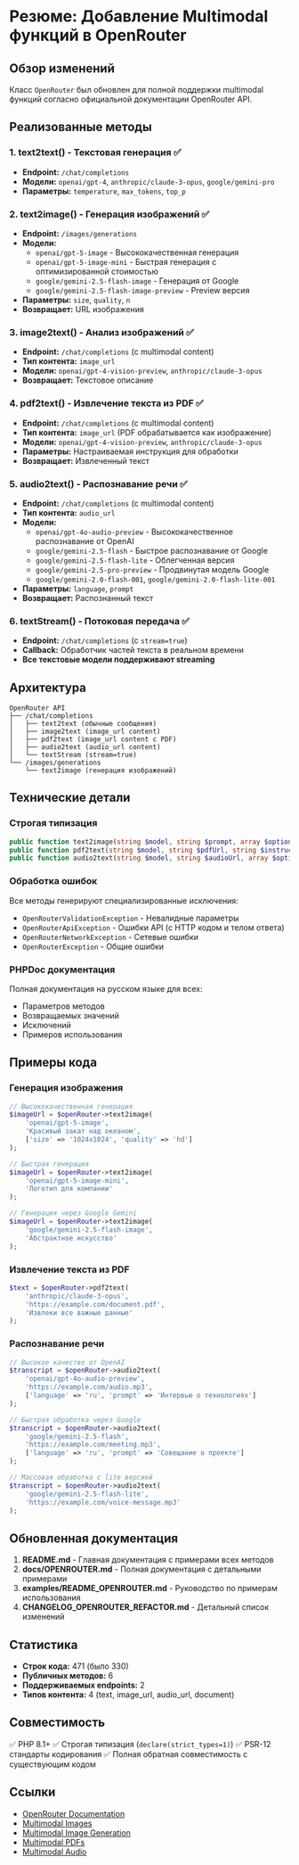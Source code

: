 # Резюме: Добавление Multimodal функций в OpenRouter

## Обзор изменений

Класс `OpenRouter` был обновлен для полной поддержки multimodal функций согласно официальной документации OpenRouter API.

## Реализованные методы

### 1. text2text() - Текстовая генерация ✅
- **Endpoint:** `/chat/completions`
- **Модели:** `openai/gpt-4`, `anthropic/claude-3-opus`, `google/gemini-pro`
- **Параметры:** `temperature`, `max_tokens`, `top_p`

### 2. text2image() - Генерация изображений ✅
- **Endpoint:** `/images/generations`
- **Модели:**
  - `openai/gpt-5-image` - Высококачественная генерация
  - `openai/gpt-5-image-mini` - Быстрая генерация с оптимизированной стоимостью
  - `google/gemini-2.5-flash-image` - Генерация от Google
  - `google/gemini-2.5-flash-image-preview` - Preview версия
- **Параметры:** `size`, `quality`, `n`
- **Возвращает:** URL изображения

### 3. image2text() - Анализ изображений ✅
- **Endpoint:** `/chat/completions` (с multimodal content)
- **Тип контента:** `image_url`
- **Модели:** `openai/gpt-4-vision-preview`, `anthropic/claude-3-opus`
- **Возвращает:** Текстовое описание

### 4. pdf2text() - Извлечение текста из PDF ✅
- **Endpoint:** `/chat/completions` (с multimodal content)
- **Тип контента:** `image_url` (PDF обрабатывается как изображение)
- **Модели:** `openai/gpt-4-vision-preview`, `anthropic/claude-3-opus`
- **Параметры:** Настраиваемая инструкция для обработки
- **Возвращает:** Извлеченный текст

### 5. audio2text() - Распознавание речи ✅
- **Endpoint:** `/chat/completions` (с multimodal content)
- **Тип контента:** `audio_url`
- **Модели:**
  - `openai/gpt-4o-audio-preview` - Высококачественное распознавание от OpenAI
  - `google/gemini-2.5-flash` - Быстрое распознавание от Google
  - `google/gemini-2.5-flash-lite` - Облегченная версия
  - `google/gemini-2.5-pro-preview` - Продвинутая модель Google
  - `google/gemini-2.0-flash-001`, `google/gemini-2.0-flash-lite-001`
- **Параметры:** `language`, `prompt`
- **Возвращает:** Распознанный текст

### 6. textStream() - Потоковая передача ✅
- **Endpoint:** `/chat/completions` (с `stream=true`)
- **Callback:** Обработчик частей текста в реальном времени
- **Все текстовые модели поддерживают streaming**

## Архитектура

```
OpenRouter API
├── /chat/completions
│   ├── text2text (обычные сообщения)
│   ├── image2text (image_url content)
│   ├── pdf2text (image_url content с PDF)
│   ├── audio2text (audio_url content)
│   └── textStream (stream=true)
└── /images/generations
    └── text2image (генерация изображений)
```

## Технические детали

### Строгая типизация
```php
public function text2image(string $model, string $prompt, array $options = []): string
public function pdf2text(string $model, string $pdfUrl, string $instruction = '...', array $options = []): string
public function audio2text(string $model, string $audioUrl, array $options = []): string
```

### Обработка ошибок
Все методы генерируют специализированные исключения:
- `OpenRouterValidationException` - Невалидные параметры
- `OpenRouterApiException` - Ошибки API (с HTTP кодом и телом ответа)
- `OpenRouterNetworkException` - Сетевые ошибки
- `OpenRouterException` - Общие ошибки

### PHPDoc документация
Полная документация на русском языке для всех:
- Параметров методов
- Возвращаемых значений
- Исключений
- Примеров использования

## Примеры кода

### Генерация изображения
```php
// Высококачественная генерация
$imageUrl = $openRouter->text2image(
    'openai/gpt-5-image',
    'Красивый закат над океаном',
    ['size' => '1024x1024', 'quality' => 'hd']
);

// Быстрая генерация
$imageUrl = $openRouter->text2image(
    'openai/gpt-5-image-mini',
    'Логотип для компании'
);

// Генерация через Google Gemini
$imageUrl = $openRouter->text2image(
    'google/gemini-2.5-flash-image',
    'Абстрактное искусство'
);
```

### Извлечение текста из PDF
```php
$text = $openRouter->pdf2text(
    'anthropic/claude-3-opus',
    'https://example.com/document.pdf',
    'Извлеки все важные данные'
);
```

### Распознавание речи
```php
// Высокое качество от OpenAI
$transcript = $openRouter->audio2text(
    'openai/gpt-4o-audio-preview',
    'https://example.com/audio.mp3',
    ['language' => 'ru', 'prompt' => 'Интервью о технологиях']
);

// Быстрая обработка через Google
$transcript = $openRouter->audio2text(
    'google/gemini-2.5-flash',
    'https://example.com/meeting.mp3',
    ['language' => 'ru', 'prompt' => 'Совещание о проекте']
);

// Массовая обработка с lite версией
$transcript = $openRouter->audio2text(
    'google/gemini-2.5-flash-lite',
    'https://example.com/voice-message.mp3'
);
```

## Обновленная документация

1. **README.md** - Главная документация с примерами всех методов
2. **docs/OPENROUTER.md** - Полная документация с детальными примерами
3. **examples/README_OPENROUTER.md** - Руководство по примерам использования
4. **CHANGELOG_OPENROUTER_REFACTOR.md** - Детальный список изменений

## Статистика

- **Строк кода:** 471 (было 330)
- **Публичных методов:** 6
- **Поддерживаемых endpoints:** 2
- **Типов контента:** 4 (text, image_url, audio_url, document)

## Совместимость

✅ PHP 8.1+
✅ Строгая типизация (`declare(strict_types=1)`)
✅ PSR-12 стандарты кодирования
✅ Полная обратная совместимость с существующим кодом

## Ссылки

- [OpenRouter Documentation](https://openrouter.ai/docs)
- [Multimodal Images](https://openrouter.ai/docs/features/multimodal/images)
- [Multimodal Image Generation](https://openrouter.ai/docs/features/multimodal/image-generation)
- [Multimodal PDFs](https://openrouter.ai/docs/features/multimodal/pdfs)
- [Multimodal Audio](https://openrouter.ai/docs/features/multimodal/audio)
